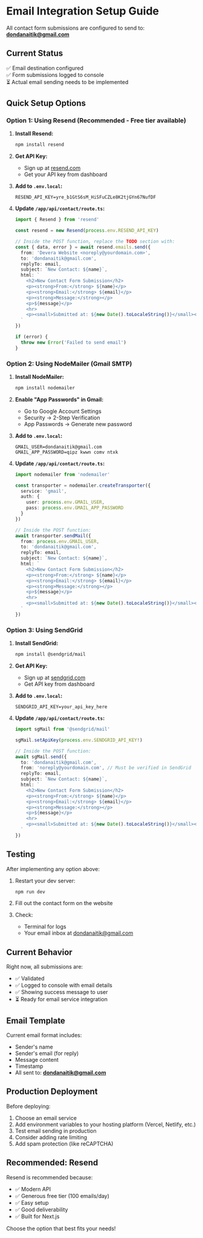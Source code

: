 # Email Integration Setup Guide

All contact form submissions are configured to send to: **dondanaitik@gmail.com**

## Current Status

✅ Email destination configured  
✅ Form submissions logged to console  
⏳ Actual email sending needs to be implemented

## Quick Setup Options

### Option 1: Using Resend (Recommended - Free tier available)

1. **Install Resend:**
   ```bash
   npm install resend
   ```

2. **Get API Key:**
   - Sign up at [resend.com](https://resend.com)
   - Get your API key from dashboard

3. **Add to `.env.local`:**
   ```env
   RESEND_API_KEY=yre_b1GtS6sM_HiSFuCZLe8K2tjGYn67NufDF
   ```

4. **Update `/app/api/contact/route.ts`:**
   ```typescript
   import { Resend } from 'resend'
   
   const resend = new Resend(process.env.RESEND_API_KEY)
   
   // Inside the POST function, replace the TODO section with:
   const { data, error } = await resend.emails.send({
     from: 'Devera Website <noreply@yourdomain.com>',
     to: 'dondanaitik@gmail.com',
     replyTo: email,
     subject: `New Contact: ${name}`,
     html: `
       <h2>New Contact Form Submission</h2>
       <p><strong>From:</strong> ${name}</p>
       <p><strong>Email:</strong> ${email}</p>
       <p><strong>Message:</strong></p>
       <p>${message}</p>
       <hr>
       <p><small>Submitted at: ${new Date().toLocaleString()}</small></p>
     `
   })
   
   if (error) {
     throw new Error('Failed to send email')
   }
   ```

### Option 2: Using NodeMailer (Gmail SMTP)

1. **Install NodeMailer:**
   ```bash
   npm install nodemailer
   ```

2. **Enable "App Passwords" in Gmail:**
   - Go to Google Account Settings
   - Security → 2-Step Verification
   - App Passwords → Generate new password

3. **Add to `.env.local`:**
   ```env
   GMAIL_USER=dondanaitik@gmail.com
   GMAIL_APP_PASSWORD=qipz kwwn comv ntxk
   ```

4. **Update `/app/api/contact/route.ts`:**
   ```typescript
   import nodemailer from 'nodemailer'
   
   const transporter = nodemailer.createTransporter({
     service: 'gmail',
     auth: {
       user: process.env.GMAIL_USER,
       pass: process.env.GMAIL_APP_PASSWORD
     }
   })
   
   // Inside the POST function:
   await transporter.sendMail({
     from: process.env.GMAIL_USER,
     to: 'dondanaitik@gmail.com',
     replyTo: email,
     subject: `New Contact: ${name}`,
     html: `
       <h2>New Contact Form Submission</h2>
       <p><strong>From:</strong> ${name}</p>
       <p><strong>Email:</strong> ${email}</p>
       <p><strong>Message:</strong></p>
       <p>${message}</p>
       <hr>
       <p><small>Submitted at: ${new Date().toLocaleString()}</small></p>
     `
   })
   ```

### Option 3: Using SendGrid

1. **Install SendGrid:**
   ```bash
   npm install @sendgrid/mail
   ```

2. **Get API Key:**
   - Sign up at [sendgrid.com](https://sendgrid.com)
   - Get API key from dashboard

3. **Add to `.env.local`:**
   ```env
   SENDGRID_API_KEY=your_api_key_here
   ```

4. **Update `/app/api/contact/route.ts`:**
   ```typescript
   import sgMail from '@sendgrid/mail'
   
   sgMail.setApiKey(process.env.SENDGRID_API_KEY!)
   
   // Inside the POST function:
   await sgMail.send({
     to: 'dondanaitik@gmail.com',
     from: 'noreply@yourdomain.com', // Must be verified in SendGrid
     replyTo: email,
     subject: `New Contact: ${name}`,
     html: `
       <h2>New Contact Form Submission</h2>
       <p><strong>From:</strong> ${name}</p>
       <p><strong>Email:</strong> ${email}</p>
       <p><strong>Message:</strong></p>
       <p>${message}</p>
       <hr>
       <p><small>Submitted at: ${new Date().toLocaleString()}</small></p>
     `
   })
   ```

## Testing

After implementing any option above:

1. Restart your dev server:
   ```bash
   npm run dev
   ```

2. Fill out the contact form on the website

3. Check:
   - Terminal for logs
   - Your email inbox at dondanaitik@gmail.com

## Current Behavior

Right now, all submissions are:
- ✅ Validated
- ✅ Logged to console with email details
- ✅ Showing success message to user
- ⏳ Ready for email service integration

## Email Template

Current email format includes:
- Sender's name
- Sender's email (for reply)
- Message content
- Timestamp
- All sent to: **dondanaitik@gmail.com**

## Production Deployment

Before deploying:
1. Choose an email service
2. Add environment variables to your hosting platform (Vercel, Netlify, etc.)
3. Test email sending in production
4. Consider adding rate limiting
5. Add spam protection (like reCAPTCHA)

## Recommended: Resend

Resend is recommended because:
- ✅ Modern API
- ✅ Generous free tier (100 emails/day)
- ✅ Easy setup
- ✅ Good deliverability
- ✅ Built for Next.js

Choose the option that best fits your needs!
